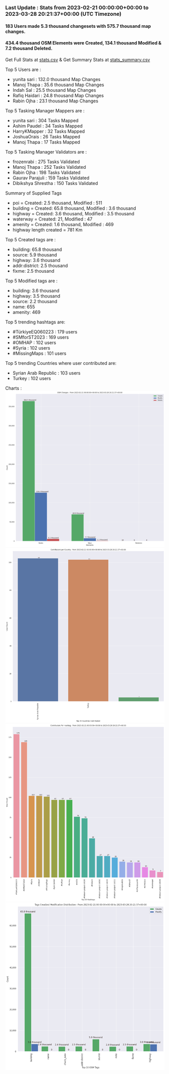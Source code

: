 ### Last Update : Stats from 2023-02-21 00:00:00+00:00 to 2023-03-28 20:21:37+00:00 (UTC Timezone)

#### 183 Users made 5.3 thousand changesets with 575.7 thousand map changes.
#### 434.4 thousand OSM Elements were Created, 134.1 thousand Modified & 7.2 thousand Deleted.
Get Full Stats at [stats.csv](/stats/smforst/Daily/stats.csv)
 & Get Summary Stats at [stats_summary.csv](/stats/smforst/Daily/stats_summary.csv)

Top 5 Users are : 
- yunita sari : 132.0 thousand Map Changes
- Manoj Thapa : 35.6 thousand Map Changes
- Indah Sal : 25.5 thousand Map Changes
- Rafiq Haidari : 24.8 thousand Map Changes
- Rabin Ojha : 23.1 thousand Map Changes

Top 5 Tasking Manager Mappers are : 
- yunita sari : 304 Tasks Mapped
- Ashim Paudel : 34 Tasks Mapped
- HarryKMapper : 32 Tasks Mapped
- JoshuaOrais : 26 Tasks Mapped
- Manoj Thapa : 17 Tasks Mapped

Top 5 Tasking Manager Validators are : 
- frozenrabi : 275 Tasks Validated
- Manoj Thapa : 252 Tasks Validated
- Rabin Ojha : 198 Tasks Validated
- Gaurav Parajuli : 159 Tasks Validated
- Dibikshya Shrestha : 150 Tasks Validated

Summary of Supplied Tags
- poi = Created: 2.5 thousand, Modified : 511
- building = Created: 65.8 thousand, Modified : 3.6 thousand
- highway = Created: 3.6 thousand, Modified : 3.5 thousand
- waterway = Created: 21, Modified : 47
- amenity = Created: 1.6 thousand, Modified : 469
- highway length created = 781 Km


Top 5 Created tags are :
- building: 65.8 thousand
- source: 5.9 thousand
- highway: 3.6 thousand
- addr:district: 2.5 thousand
- fixme: 2.5 thousand


Top 5 Modified tags are :
- building: 3.6 thousand
- highway: 3.5 thousand
- source: 2.2 thousand
- name: 655
- amenity: 469


Top 5 trending hashtags are:
- #TürkiyeEQ060223 : 179 users
- #SMforST2023 : 169 users
- #OMHAP : 102 users
- #Syria : 102 users
- #MissingMaps : 101 users


Top 5 trending Countries where user contributed are:
- Syrian Arab Republic : 103 users
- Turkey : 102 users


 Charts : 
![Alt text](./stats_osm_changes.png) 
![Alt text](./stats_users_per_country.png) 
![Alt text](./stats_users_per_hashtag.png) 
![Alt text](./stats_tags.png) 
